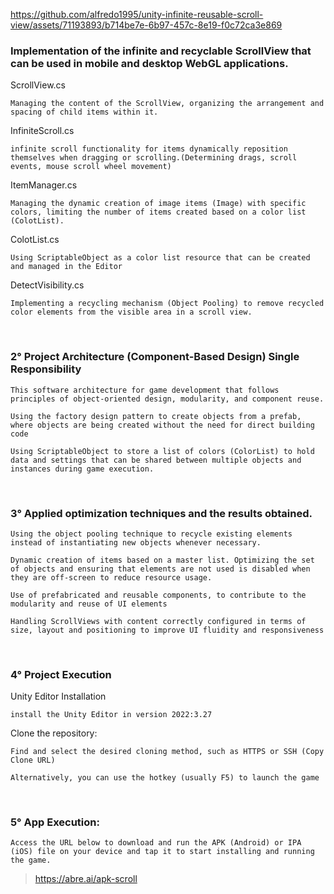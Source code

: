 


https://github.com/alfredo1995/unity-infinite-reusable-scroll-view/assets/71193893/b714be7e-6b97-457c-8e19-f0c72ca3e869




<h3> Implementation of the infinite and recyclable ScrollView that can be used in mobile and desktop WebGL applications. </h3>

ScrollView.cs

    Managing the content of the ScrollView, organizing the arrangement and spacing of child items within it.    
   
InfiniteScroll.cs

    infinite scroll functionality for items dynamically reposition themselves when dragging or scrolling.(Determining drags, scroll events, mouse scroll wheel movement) 

ItemManager.cs

    Managing the dynamic creation of image items (Image) with specific colors, limiting the number of items created based on a color list (ColotList).

ColotList.cs
    
    Using ScriptableObject as a color list resource that can be created and managed in the Editor

DetectVisibility.cs

    Implementing a recycling mechanism (Object Pooling) to remove recycled color elements from the visible area in a scroll view.     
   
<br>
<h3> 2° Project Architecture (Component-Based Design) Single Responsibility </h3> 

    This software architecture for game development that follows principles of object-oriented design, modularity, and component reuse.

    Using the factory design pattern to create objects from a prefab, where objects are being created without the need for direct building code
    
    Using ScriptableObject to store a list of colors (ColorList) to hold data and settings that can be shared between multiple objects and instances during game execution.
    
<br>
<h3> 3° Applied optimization techniques and the results obtained. </h3>

    Using the object pooling technique to recycle existing elements instead of instantiating new objects whenever necessary.
    
    Dynamic creation of items based on a master list. Optimizing the set of objects and ensuring that elements are not used is disabled when they are off-screen to reduce resource usage.
    
    Use of prefabricated and reusable components, to contribute to the modularity and reuse of UI elements
    
    Handling ScrollViews with content correctly configured in terms of size, layout and positioning to improve UI fluidity and responsiveness   
    
<br>  
<h3> 4° Project Execution </h3> 

Unity Editor Installation

    install the Unity Editor in version 2022:3.27

Clone the repository:

    Find and select the desired cloning method, such as HTTPS or SSH (Copy Clone URL)

    Alternatively, you can use the hotkey (usually F5) to launch the game
 
<br>
<h3> 5° App Execution: </h3> 

    Access the URL below to download and run the APK (Android) or IPA (iOS) file on your device and tap it to start installing and running the game. 
> https://abre.ai/apk-scroll
